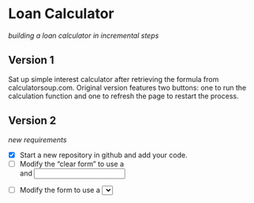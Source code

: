 # Loan Calculator 
*building a loan calculator in incremental steps*

## Version 1

Sat up simple interest calculator after retrieving the formula from calculatorsoup.com. Original version features two buttons: one to run the calculation function and one to refresh the page to restart the process.

## Version 2
*new requirements*

- [x] Start a new repository in github and add your code. 
- [ ] Modify the “clear form” to use a <form> and <input type=”reset”>
- [ ] Modify the form to use a <select> for credit score, the rate should be 
      selected from a variable in the <script>
```
<select id="score" name="score">
    <option value="APlus">Excellent (740 & above)</option>
    <option value="A">Great (690-739)</option>
    <option value="B">Good (660-689)</option>
    <option value="C">Fair (620-659)</option>
<option value="D">Ok (619 & Below)</option>
<select>
```

      Then using the values of:
        APlus="3.990"
        A="4.490"
        B="4.990"
        C="6.490"
        D="8.490"
